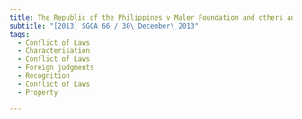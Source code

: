 ```yaml
---
title: The Republic of the Philippines v Maler Foundation and others and other appeals 
subtitle: "[2013] SGCA 66 / 30\_December\_2013"
tags:
  - Conflict of Laws
  - Characterisation
  - Conflict of Laws
  - Foreign judgments
  - Recognition
  - Conflict of Laws
  - Property

---
```



